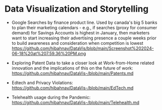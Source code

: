 # Data Visualization and Storytelling

- Google Searches by finance product line. Used by canada's big 5 banks to plan their marketing calendars - e.g., if searches (proxy for consumer demand) for Savings Accounts is highest in January, then marketers want to start increasing their advertising presence a couple weeks prior to build awareness and consideration when competition is lowest
  https://github.com/hibahnav/DataVis/blob/main/Screenshot%202024-06-18%20at%207.59.36%20PM.png

- Exploring Patent Data to take a closer look at Work-from-Home related innovation and the implications of this on the future of work:
https://github.com/hibahnav/DataVis-/blob/main/Patents.md


- Edtech and Privacy Violations: 
https://github.com/hibahnav/DataVis-/blob/main/EdTech.md


- Telehealth usage during the Pandemic: 
https://github.com/hibahnav/DataVis-/blob/main/Telehealth.md
